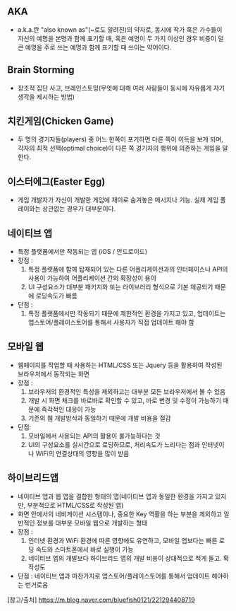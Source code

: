 ## AKA
* a.k.a.란 "also known as"(~로도 알려진)의 약자로, 동시에 작가 혹은 가수들이 자신의 예명을 본명과 함께 표기할 때, 혹은 예명이 두 가지 이상인 경우 비중이 덜 큰 예명을 주로 쓰는 예명과 함께 표기할 때 쓰이는 약어이다.
## Brain Storming
* 창조적 집단 사고, 브레인스토밍(무엇에 대해 여러 사람들이 동시에 자유롭게 자기 생각을 제시하는 방법)
## 치킨게임(Chicken Game) 
* 두 명의 경기자들(players) 중 어느 한쪽이 포기하면 다른 쪽이 이득을 보게 되며, 각자의 최적 선택(optimal choice)이 다른 쪽 경기자의 행위에 의존하는 게임을 말한다.
## 이스터에그(Easter Egg)
* 게임 개발자가 자신이 개발한 게임에 재미로 숨겨놓은 메시지나 기능. 실제 게임 플레이와는 상관없는 경우가 대부분이다.

## 네이티브 앱 
* 특정 플랫폼에서만 작동되는 앱 (iOS / 안드로이드)
* 장점 :
  1) 특정 플랫폼에 함께 탑재되어 있는 다른 어플리케이션과의 인터페이스나 API의 사용이 가능하여 어플리케이션 간의 확장성이 용이
  1) UI 구성요소가 대부분 패키지화 또는 라이브러리 형식으로 기본 제공되기 때문에 로딩속도가 빠름
* 단점 :
  1) 특정 플랫폼에서만 작동되기 때문에 제한적인 환경을 가지고 있고, 업데이트는 앱스토어/플레이스토어를 통해서 사용자가 직접 업데이트 해야 함

## 모바일 웹
* 웹페이지를 작업할 때 사용하는 HTML/CSS 또는 Jquery 등을 활용하여 작성된 브라우저에서 동작되는 화면
* 장점 : 
  1) 브라우저의 환경적인 특성을 제외하고는 대부분 모든 브라우저에서 볼 수 있음
  2) 개발 시 화면 체크를 바로바로 확인할 수 있고, 바로 변경 및 수정이 가능하기 때문에 즉각적인 대응이 가능
  3) 기존의 웹 개발방식과 동일하기 때문에 개발 비용을 절감
* 단점:
  1) 모바일에서 사용되는 API의 활용이 불가능하다는 것
  1) UI의 구성요소를 실시간으로 로딩하므로, 처리속도가 느리다는 점과 인터넷이나 WiFi의 연결상태의 영향을 많이 받음

## 하이브리드앱
* 네이티브 앱과 웹 앱을 결합한 형태의 앱(네이티브 앱과 동일한 환경을 가지고 있지만, 부분적으로 HTML/CSS로 작성된 앱)
* 화면 안에서의 네비게이션 시스템이나, 중요한 Key 역활을 하는 부분을 제외하고 일반적인 정보를 대부분 모바일 웹으로 개발하는 형태
* 장점 : 
  1) 인터넷 환경과 WiFi 환경에 따른 영향에도 유연하고, 모바일 앱보다는 빠른 로딩 속도와 스마트폰에서 바로 실행이 가능
  1) 네이티브 앱의 개발보다 하이브리드 앱의 개발 비용이 상대적으로 적게 들고. 확작성도 
* 단점 : 네이티브 앱과 마찬가지로 앱스토어/플레이스토어를 통해서 업데이트 해야하는 번거로움

[참고/출처]
https://m.blog.naver.com/bluefish0121/221294408719
